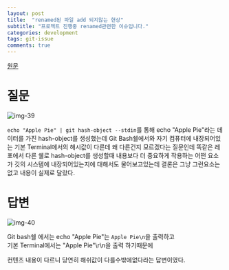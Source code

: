 ```yaml
---
layout: post
title:  "renamed된 파일 add 되지않는 현상"
subtitle: "프로젝트 진행중 renamed관련한 이슈입니다."
categories: development
tags: git-issue
comments: true
---
```

[원문](https://stackoverflow.com/questions/42537612/different-hashes-when-using-git-hash-object-stdin-in-bash-and-cmd-shells)

# 질문

![img-39](https://user-images.githubusercontent.com/44861205/124295907-599c7280-db94-11eb-8346-7839c75f6708.png)

`echo "Apple Pie" | git hash-object --stdin`를 통해 echo "Apple Pie"라는 데이터를 가진 hash-object를 생성했는데 Git Bash쉘에서와 자기 컴퓨터에 내장되어있는 기본 Terminal에서의 해시값이 다른데 왜 다른건지 모르겠다는 질문인데 똑같은 레포에서 다른 쉘로 hash-object를 생성할때 내용보다 더 중요하게 작용하는 어떤 요소가 깃의 시스템에 내장되어있는지에 대해서도 물어보고있는데 결론은 그냥 그런요소는 없고 내용이 실제로 달랐다.

# 답변

![img-40](https://user-images.githubusercontent.com/44861205/124295918-5b663600-db94-11eb-9d06-db0cbf789963.png)


Git bash쉘 에서는 echo "Apple Pie"는 `Apple Pie\n`을 출력하고  
기본 Terminal에서는 "Apple Pie"\\r\\n을 출력 하기때문에

컨텐츠 내용이 다르니 당연히 해쉬값이 다를수밖에없다라는 답변이였다.
